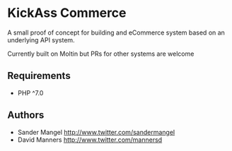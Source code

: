 # KickAss Commerce

A small proof of concept for building and eCommerce system based on an underlying API system.

Currently built on Moltin but PRs for other systems are welcome

## Requirements
- PHP ^7.0

## Authors

- Sander Mangel <http://www.twitter.com/sandermangel>
- David Manners <http://www.twitter.com/mannersd>